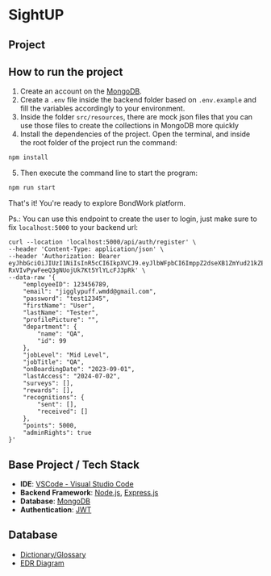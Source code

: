 # SightUP

## Project

## How to run the project

1. Create an account on the [MongoDB](https://www.mongodb.com/).
2. Create a `.env` file inside the backend folder based on `.env.example` and fill the variables accordingly to your environment.
3. Inside the folder `src/resources`, there are mock json files that you can use those files to create the collections in MongoDB more quickly
4. Install the dependencies of the project. Open the terminal, and inside the root folder of the project run the command:

```sh
npm install
```

5. Then execute the command line to start the program:

```sh
npm run start
```

That's it! You're ready to explore BondWork platform.

Ps.: You can use this endpoint to create the user to login, just make sure to fix `localhost:5000` to your backend url:

```
curl --location 'localhost:5000/api/auth/register' \
--header 'Content-Type: application/json' \
--header 'Authorization: Bearer eyJhbGciOiJIUzI1NiIsInR5cCI6IkpXVCJ9.eyJlbWFpbCI6ImppZ2dseXB1ZmYud21kZEBnbWFpbC5jb20iLCJfaWQiOiI2NmE5NGVlOTBhY2YzMjVmOTI1ODI3NDQiLCJpYXQiOjE3MjI0NzAyMDQsImV4cCI6MTcyMjQ5OTAwNH0.Zwv0jtl-RxVIvPywFeeQ3gNUojUk7Kt5YlYLcFJ3pRk' \
--data-raw '{
    "employeeID": 123456789,
    "email": "jigglypuff.wmdd@gmail.com",
    "password": "test12345",
    "firstName": "User",
    "lastName": "Tester",
    "profilePicture": "",
    "department": {
        "name": "QA",
        "id": 99
    },
    "jobLevel": "Mid Level",
    "jobTitle": "QA",
    "onBoardingDate": "2023-09-01",
    "lastAccess": "2024-07-02",
    "surveys": [],
    "rewards": [],
    "recognitions": {
        "sent": [],
        "received": []
    },
    "points": 5000,
    "adminRights": true
}'
```

## Base Project / Tech Stack

-   **IDE**: [VSCode - Visual Studio Code](https://code.visualstudio.com/)
-   **Backend Framework**: [Node.js](https://nodejs.org/en), [Express.js](https://expressjs.com/)
-   **Database**: [MongoDB](https://www.mongodb.com/)
-   **Authentication**: [JWT](https://jwt.io/)

## Database

-   [Dictionary/Glossary]()
-   [EDR Diagram]()
